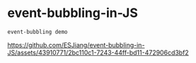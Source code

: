 # event-bubbling-in-JS

`event-bubbling demo`

https://github.com/ESJiang/event-bubbling-in-JS/assets/43910771/2bc110c1-7243-44ff-bd11-472906cd3bf2

